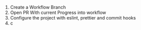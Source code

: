 1. Create a Workflow Branch
2. Open PR With current Progress into workflow
3. Configure the project with eslint, prettier and commit hooks
4. c
